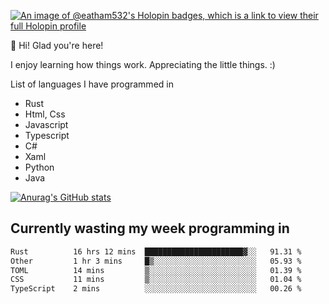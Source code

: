 [![An image of @eatham532's Holopin badges, which is a link to view their full Holopin profile](https://holopin.me/eatham532)](https://holopin.io/@eatham532)


👋 Hi! Glad you're here!

I enjoy learning how things work. Appreciating the little things. :)


List of languages I have programmed in
- Rust
- Html, Css
- Javascript
- Typescript
- C#
- Xaml
- Python
- Java

[![Anurag's GitHub stats](https://github-readme-stats.vercel.app/api?username=Eatham532&theme=dark)](https://github.com/anuraghazra/github-readme-stats)


## Currently wasting my week programming in
<!--START_SECTION:waka-->

```txt
Rust          16 hrs 12 mins  ██████████████████████▓░░   91.31 %
Other         1 hr 3 mins     █▒░░░░░░░░░░░░░░░░░░░░░░░   05.93 %
TOML          14 mins         ▒░░░░░░░░░░░░░░░░░░░░░░░░   01.39 %
CSS           11 mins         ▒░░░░░░░░░░░░░░░░░░░░░░░░   01.04 %
TypeScript    2 mins          ░░░░░░░░░░░░░░░░░░░░░░░░░   00.26 %
```

<!--END_SECTION:waka-->
